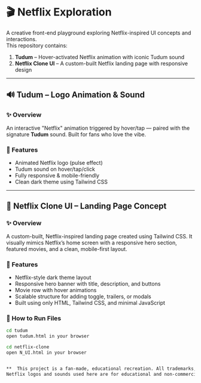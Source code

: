 # 🎬 Netflix Exploration

A creative front-end playground exploring Netflix-inspired UI concepts and interactions.  
This repository contains:

1. **Tudum** – Hover-activated Netflix animation with iconic Tudum sound  
2. **Netflix Clone UI** – A custom-built Netflix landing page with responsive design

---

## 🔊 Tudum – Logo Animation & Sound

### ✨ Overview
An interactive "Netflix" animation triggered by hover/tap — paired with the signature **Tudum** sound. Built for fans who love the vibe.

### 🎯 Features
- Animated Netflix logo (pulse effect)
- Tudum sound on hover/tap/click
- Fully responsive & mobile-friendly
- Clean dark theme using Tailwind CSS

---

## 🎥 Netflix Clone UI – Landing Page Concept

### ✨ Overview  
A custom-built, Netflix-inspired landing page created using Tailwind CSS. It visually mimics Netflix’s home screen with a responsive hero section, featured movies, and a clean, mobile-first layout.

### 🎯 Features
- Netflix-style dark theme layout
- Responsive hero banner with title, description, and buttons
- Movie row with hover animations
- Scalable structure for adding toggle, trailers, or modals
- Built using only HTML, Tailwind CSS, and minimal JavaScript

### 🚀 How to Run Files

```bash
cd tudum
open tudum.html in your browser 

cd netflix-clone
open N_UI.html in your browser


**  This project is a fan-made, educational recreation. All trademarks, logos, and media used are the property of Netflix.”  **
Netflix logos and sounds used here are for educational and non-commercial demo purposes only.
